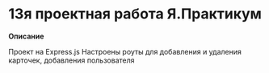 # 13я проектная работа Я.Практикум

**Описание**


Проект на Express.js 
Настроены роуты для добавления и удаления карточек, добавления пользователя
